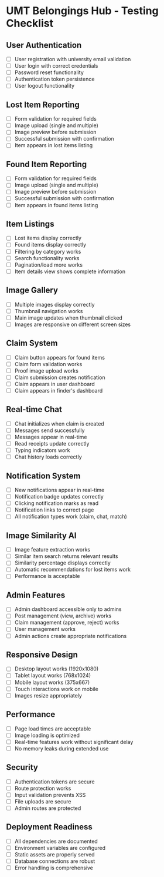 # UMT Belongings Hub - Testing Checklist

## User Authentication
- [ ] User registration with university email validation
- [ ] User login with correct credentials
- [ ] Password reset functionality
- [ ] Authentication token persistence
- [ ] User logout functionality

## Lost Item Reporting
- [ ] Form validation for required fields
- [ ] Image upload (single and multiple)
- [ ] Image preview before submission
- [ ] Successful submission with confirmation
- [ ] Item appears in lost items listing

## Found Item Reporting
- [ ] Form validation for required fields
- [ ] Image upload (single and multiple)
- [ ] Image preview before submission
- [ ] Successful submission with confirmation
- [ ] Item appears in found items listing

## Item Listings
- [ ] Lost items display correctly
- [ ] Found items display correctly
- [ ] Filtering by category works
- [ ] Search functionality works
- [ ] Pagination/load more works
- [ ] Item details view shows complete information

## Image Gallery
- [ ] Multiple images display correctly
- [ ] Thumbnail navigation works
- [ ] Main image updates when thumbnail clicked
- [ ] Images are responsive on different screen sizes

## Claim System
- [ ] Claim button appears for found items
- [ ] Claim form validation works
- [ ] Proof image upload works
- [ ] Claim submission creates notification
- [ ] Claim appears in user dashboard
- [ ] Claim appears in finder's dashboard

## Real-time Chat
- [ ] Chat initializes when claim is created
- [ ] Messages send successfully
- [ ] Messages appear in real-time
- [ ] Read receipts update correctly
- [ ] Typing indicators work
- [ ] Chat history loads correctly

## Notification System
- [ ] New notifications appear in real-time
- [ ] Notification badge updates correctly
- [ ] Clicking notification marks as read
- [ ] Notification links to correct page
- [ ] All notification types work (claim, chat, match)

## Image Similarity AI
- [ ] Image feature extraction works
- [ ] Similar item search returns relevant results
- [ ] Similarity percentage displays correctly
- [ ] Automatic recommendations for lost items work
- [ ] Performance is acceptable

## Admin Features
- [ ] Admin dashboard accessible only to admins
- [ ] Post management (view, archive) works
- [ ] Claim management (approve, reject) works
- [ ] User management works
- [ ] Admin actions create appropriate notifications

## Responsive Design
- [ ] Desktop layout works (1920x1080)
- [ ] Tablet layout works (768x1024)
- [ ] Mobile layout works (375x667)
- [ ] Touch interactions work on mobile
- [ ] Images resize appropriately

## Performance
- [ ] Page load times are acceptable
- [ ] Image loading is optimized
- [ ] Real-time features work without significant delay
- [ ] No memory leaks during extended use

## Security
- [ ] Authentication tokens are secure
- [ ] Route protection works
- [ ] Input validation prevents XSS
- [ ] File uploads are secure
- [ ] Admin routes are protected

## Deployment Readiness
- [ ] All dependencies are documented
- [ ] Environment variables are configured
- [ ] Static assets are properly served
- [ ] Database connections are robust
- [ ] Error handling is comprehensive

